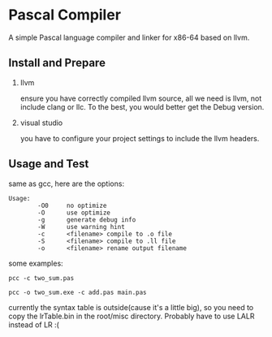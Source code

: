 # Pascal Compiler

A simple Pascal language compiler and linker for x86-64 based on llvm.

## Install and Prepare

1. llvm

    ensure you have correctly compiled llvm source, all we need is llvm, 
    not include clang or llc. To the best, you would better get the Debug version.

2. visual studio
    
    you have to configure your project settings to include the llvm headers.

## Usage and Test

same as gcc, here are the options:

```shell
Usage:
        -O0     no optimize
        -O      use optimize
        -g      generate debug info
        -W      use warning hint
        -c      <filename> compile to .o file
        -S      <filename> compile to .ll file
        -o      <filename> rename output filename
```

some examples:

```shell
pcc -c two_sum.pas
```

```shell
pcc -o two_sum.exe -c add.pas main.pas
```

currently the syntax table is outside(cause it's a little big), 
so you need to copy the lrTable.bin in the root/misc directory. 
Probably have to use LALR instead of LR :(